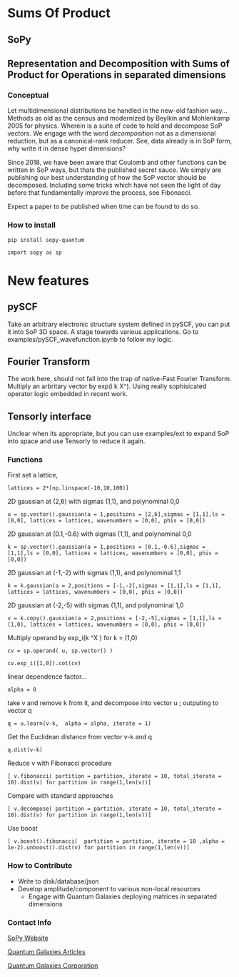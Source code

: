 # Sums Of Product
## SoPy

## Representation and Decomposition with Sums of Product for Operations in separated dimensions

### Conceptual

Let multidimensional distributions be handled in the new-old fashion way... Methods as old as the census and modernized by Beylkin and Mohlenkamp 2005 for physics. Wherein is a suite of code to hold and decompose SoP vectors. We engage with the word *decomposition* not as a dimensional reduction, but as a canonical-rank reducer. See, data already is in SoP form, why write it in dense hyper dimensions?

Since 2018, we have been aware that Coulomb and other functions can be written in SoP ways, but thats the published secret sauce.
We simply are publishing our best understanding of how the SoP vector should be decomposed.  Including some tricks which have not seen the light of day before that fundamentally improve the process, see Fibonacci.

Expect a paper to be published when time can be found to do so.

### How to install

`pip install sopy-quantum`

`import sopy as sp`

# New features

## pySCF

Take an arbitrary electronic structure system defined in pySCF, you can put it into SoP 3D space.
A stage towards various applications. Go to examples/pySCF_wavefunction.ipynb to follow my logic.

## Fourier Transform

The work here, should not fall into the trap of native-Fast Fourier Transform. Multiply an arbritary vector by exp(i k X^).
Using really sophisicated operator logic embedded in recent work.

## Tensorly interface

Unclear when its appropriate, but you can use examples/ext to expand SoP into space and use Tensorly to reduce it again.

### Functions

First set a lattice, 
	
 	lattices = 2*[np.linspace(-10,10,100)]

2D gaussian at (2,6) with sigmas (1,1), and polynominal 0,0

	u = sp.vector().gaussian(a = 1,positions = [2,6],sigmas = [1,1],ls = [0,0], lattices = lattices, wavenumbers = [0,0], phis = [0,0])

2D gaussian at (0.1,-0.6) with sigmas (1,1), and polynominal 0,0

	k = sp.vector().gaussian(a = 1,positions = [0.1,-0.6],sigmas = [1,1],ls = [0,0], lattices = lattices, wavenumbers = [0,0], phis = [0,0])

2D gaussian at (-1,-2) with sigmas (1,1), and polynominal 1,1

	k = k.gaussian(a = 2,positions = [-1,-2],sigmas = [1,1],ls = [1,1], lattices = lattices, wavenumbers = [0,0], phis = [0,0])

2D gaussian at (-2,-5) with sigmas (1,1), and polynominal 1,0

	v = k.copy().gaussian(a = 2,positions = [-2,-5],sigmas = [1,1],ls = [1,0], lattices = lattices, wavenumbers = [0,0], phis = [0,0])

 Multiply operand by exp_i(k ^X ) for k = (1,0)

 	cv = sp.operand( u, sp.vector() )
  
  	cv.exp_i([1,0]).cot(cv)
 

linear dependence factor...

	alpha = 0

take v and remove k from it, and decompose into vector u ; outputing to vector q

	q = u.learn(v-k,  alpha = alpha, iterate = 1)

Get the Euclidean distance from vector v-k and q
 	
  	q.dist(v-k)

Reduce v with Fibonacci procedure

	[ v.fibonacci( partition = partition, iterate = 10, total_iterate = 10).dist(v) for partition in range(1,len(v))]

Compare with standard approaches

	[ v.decompose( partition = partition, iterate = 10, total_iterate = 10).dist(v) for partition in range(1,len(v))]

Use boost

	[ v.boost().fibonacci(  partition = partition, iterate = 10 ,alpha = 1e-2).unboost().dist(v) for partition in range(1,len(v))]

### How to Contribute
* Write to disk/database/json
* Develop amplitude/component to various non-local resources
  * Engage with Quantum Galaxies deploying matrices in separated dimensions

### Contact Info

[ SoPy Website ](https://sopy.quantumgalaxies.org)

[ Quantum Galaxies Articles ](https://www.quantumgalaxies.org/articles)

[ Quantum Galaxies Corporation ](https://www.quantumgalaxies.com)
